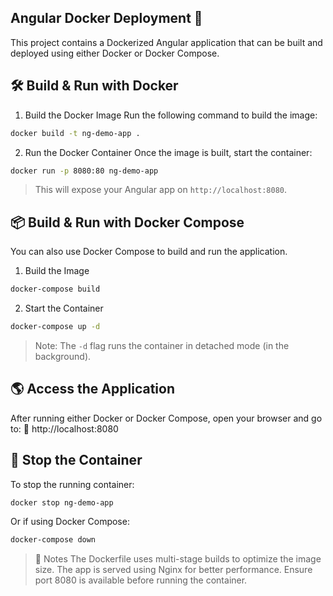 ## Angular Docker Deployment 🚀
This project contains a Dockerized Angular application that can be built and deployed using either Docker or Docker Compose.

## 🛠️ Build & Run with Docker
1. Build the Docker Image
Run the following command to build the image:

```sh
docker build -t ng-demo-app .
```

2. Run the Docker Container
Once the image is built, start the container:

```sh
docker run -p 8080:80 ng-demo-app
```

> This will expose your Angular app on `http://localhost:8080`.


## 📦 Build & Run with Docker Compose
You can also use Docker Compose to build and run the application.

1. Build the Image

```sh
docker-compose build
```

2. Start the Container

```sh
docker-compose up -d
```

> Note: The `-d` flag runs the container in detached mode (in the background).


## 🌎 Access the Application
After running either Docker or Docker Compose, open your browser and go to:
🔗 http://localhost:8080


## 🛑 Stop the Container
To stop the running container:

```sh
docker stop ng-demo-app
```

Or if using Docker Compose:

```sh
docker-compose down

```


> 📌 Notes
> The Dockerfile uses multi-stage builds to optimize the image size.
> The app is served using Nginx for better performance.
> Ensure port 8080 is available before running the container.